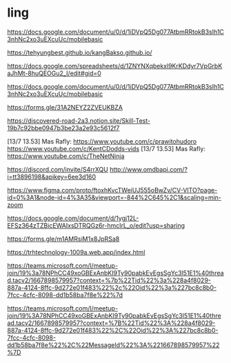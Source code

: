 # ling
https://docs.google.com/document/u/0/d/1iDVpQ5Dg077AtbmRRtokB3sIh1C3nhNc2xo3uEXcuUc/mobilebasic

https://tehyungbest.github.io/kangBakso.github.io/

https://docs.google.com/spreadsheets/d/1ZNYNXqbekxl9KrKDdyr7VpGrbKaJhMt-8huQEOGu2_I/edit#gid=0

https://docs.google.com/document/u/0/d/1iDVpQ5Dg077AtbmRRtokB3sIh1C3nhNc2xo3uEXcuUc/mobilebasic

https://forms.gle/31A2NEYZ2ZVEUKBZA

https://discovered-road-2a3.notion.site/Skill-Test-19b7c92bbe0947b3be23a2e93c5612f7

[13/7 13.53] Mas Rafly: https://www.youtube.com/c/prawitohudoro
https://www.youtube.com/c/KentCDodds-vids
[13/7 13.53] Mas Rafly: https://www.youtube.com/c/TheNetNinja

https://discord.com/invite/S4rrXQU
http://www.omdbapi.com/?i=tt3896198&apikey=6ee3d160

https://www.figma.com/proto/ftoxhKvcTWeiUJ555oBwZv/CV-VITO?page-id=0%3A1&node-id=4%3A35&viewport=-844%2C645%2C1&scaling=min-zoom

https://docs.google.com/document/d/1ygj12L-EFSz364zTZBicEWAIxsDTRQGz6r-hmcIrL_o/edit?usp=sharing

https://forms.gle/m1AMRsiM1x8JpRSa8

https://trhtechnology-1009a.web.app/index.html

https://teams.microsoft.com/l/meetup-join/19%3a78NPhCC49xoGBExAnbKI9Ty90pabkEvEgsSgYc3l51E1%40thread.tacv2/1667898579957?context=%7b%22Tid%22%3a%228a4f8029-887a-4124-8ffc-9d272e01f483%22%2c%22Oid%22%3a%227bc8c8b0-7fcc-4cfc-8098-dd1b58ba7f8e%22%7d

https://teams.microsoft.com/l/meetup-join/19%3A78NPhCC49xoGBExAnbKI9Ty90pabkEvEgsSgYc3l51E1%40thread.tacv2/1667898579957?context=%7B%22Tid%22%3A%228a4f8029-887a-4124-8ffc-9d272e01f483%22%2C%22Oid%22%3A%227bc8c8b0-7fcc-4cfc-8098-dd1b58ba7f8e%22%2C%22MessageId%22%3A%221667898579957%22%7D

